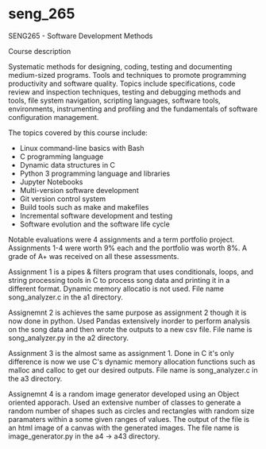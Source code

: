 # seng_265
SENG265 - Software Development Methods

Course description

Systematic methods for designing, coding, testing and documenting medium-sized programs. Tools and techniques to promote programming productivity and software quality. Topics include specifications, code review and inspection techniques, testing and   debugging methods and tools, file system navigation, scripting languages, software tools, environments, instrumenting and profiling and the fundamentals of software configuration management.

The topics covered by this course include:

  - Linux command-line basics with Bash
  - C programming language
  - Dynamic data structures in C
  - Python 3 programming language and libraries
  - Jupyter Notebooks
  - Multi-version software development
  - Git version control system
  - Build tools such as make and makefiles
  - Incremental software development and testing
  - Software evolution and the software life cycle

Notable evaluations were 4 assignments and a term portfolio project. Assignments 1-4 were worth 9% each and the portfolio was worth 8%. A grade of A+ was received on all these assessments.

Assignment 1 is a pipes & filters program that uses conditionals, loops, and string processing tools in C to process song data and printing it in a different format. Dynamic memory allocatio is not used. File name song_analyzer.c in the a1 directory.

Assignemnt 2 is achieves the same purpose as assignment 2 though it is now done in python. Used Pandas extensively inorder to perform analysis on the song data and then wrote the outputs to a new csv file. File name is song_analyzer.py in the a2 directory.

Assignment 3 is the almost same as assignment 1. Done in C it's only difference is now we use C's dynamic memory allocation functions such as malloc and calloc to get our desired outputs. File name is song_analyzer.c in the a3 directory.

Assignemnt 4 is a random image generator developed using an Object oriented apporach. Used an extensive number of classes to generate a random number of shapes such as circles and rectangles with random size paramaters within a some given ranges of values. The output of the file is an html image of a canvas with the generated images. The file name is image_generator.py in the a4 -> a43 directory.
